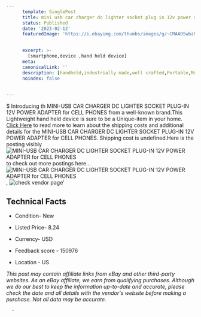 ```yaml
---
      template: SinglePost
      title: mini usb car charger dc lighter socket plug in 12v power adapter for cell phones
      status: Published
      date: '2023-02-12'
      featuredImage: 'https://i.ebayimg.com/thumbs/images/g/~CMAAOSwbzRbyjKh/s-l225.jpg'
       

      excerpt: >-
        [smartphone,device ,hand held device]
      meta:
      canonicalLink: ''
      description: [handheld,industrially made,well crafted,Portable,Mobile,Compact,Convenient,Lightweight,Maneuverable,Man-portable,Miniature,Carriable,Hand-held,Light,Holdable,Transportable,Mobile device,Pocket-sized,On-the-go,Wireless,Cordless,Compact size,Convenient size, smartphone,device ,hand held device]
      noindex: false
      

---
```

$
      Introducing th MINI-USB CAR CHARGER DC LIGHTER SOCKET PLUG-IN 12V POWER ADAPTER for CELL PHONES from a well-known brand.This Lightweight hand held device is sure to be a Unique-item in your home. [Click Here](https://www.ebay.com/itm/401620145947?hash=item5d826d171b%3Ag%3A%7ECMAAOSwbzRbyjKh&mkevt=1&mkcid=1&mkrid=711-53200-19255-0&campid=%253CePNCampaignId%253E&customid=%253CreferenceId%253E&toolid=10049) to read more to learn about the shipping costs and additional details for the MINI-USB CAR CHARGER DC LIGHTER SOCKET PLUG-IN 12V POWER ADAPTER for CELL PHONES. Shipping cost is undefined.Here is the posting visibly ![MINI-USB CAR CHARGER DC LIGHTER SOCKET PLUG-IN 12V POWER ADAPTER for CELL PHONES](https://i.ebayimg.com/thumbs/images/g/~CMAAOSwbzRbyjKh/s-l225.jpg) to check out more postings here... ![MINI-USB CAR CHARGER DC LIGHTER SOCKET PLUG-IN 12V POWER ADAPTER for CELL PHONES](https://i.ebayimg.com/images/g/~CMAAOSwbzRbyjKh/s-l1200.jpg), ![check vendor page](https://origin-galleryplus.ebayimg.com/ws/web/401620145947_2_0_1/225x225.jpg,https://origin-galleryplus.ebayimg.com/ws/web/401620145947_3_0_1/225x225.jpg)'

      

 ## Technical Facts 



     
      

 - Condition- New 


      

 - Listed Price- 8.24 


      

 - Currency- USD 


      

 - Feedback score - 150976 


      

 - Location - US 


      
      

 *_This post may contain affiliate links from eBay and other third-party websites. As an eBay affiliate, we earn from qualifying purchases. Although we do our best to keep the information up-to-date and accurate, please check the date and all details with the vendor's website before making a purchase. Not all data may be accurate._*




      -
